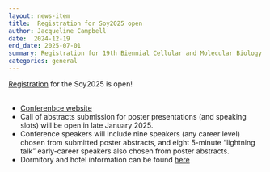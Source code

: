 ```yaml
---
layout: news-item
title:  Registration for Soy2025 open 
author: Jacqueline Campbell
date:  2024-12-19
end_date: 2025-07-01
summary: Registration for 19th Biennial Cellular and Molecular Biology of the Soybean Conference (Soy2025) is open
categories: general    
---
```


<p><a href="https://uwmadison.eventsair.com/soy-2025/registration/Site/Register">Registration</a> for the Soy2025 is open!
<br>
<br>
<ul class="uk-list">
    <li><a href="https://conferences.union.wisc.edu/soy2025/" target='_blank'>Conferenbce website</a></li>
    <li>Call of abstracts submission for poster presentations (and speaking slots) will be open in late January 2025.</li>
    <li>Conference speakers will include nine speakers (any career level) chosen from submitted poster abstracts, and eight 5-minute “lightning talk” early-career speakers also chosen from poster abstracts.</li>
    <li>Dormitory and hotel information can be found <a href="https://conferences.union.wisc.edu/soy2025/lodging/" target='_blank'>here</a></li>
    
</ul>
</p>
